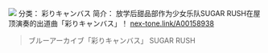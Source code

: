 ![](//static.kivo.wiki/images/music/cover/ilO32xFtJkuqpG7ivUr291L2Njkug1Gd.jpg)
分类： 彩りキャンバス
简介：
放学后甜品部作为少女乐队SUGAR RUSH在屋顶演奏的出道曲「彩りキャンバス」！
[nex-tone.link/A00158938](https://nex-tone.link/A00158938)
>ブルーアーカイブ「彩りキャンバス」
SUGAR RUSH
